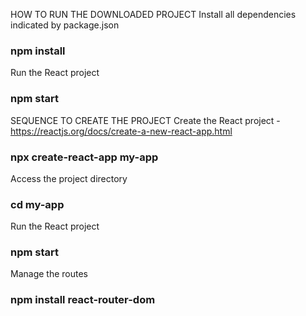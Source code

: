 HOW TO RUN THE DOWNLOADED PROJECT
Install all dependencies indicated by package.json
### npm install

Run the React project
### npm start


SEQUENCE TO CREATE THE PROJECT
Create the React project - https://reactjs.org/docs/create-a-new-react-app.html
### npx create-react-app my-app

Access the project directory
### cd my-app

Run the React project
### npm start

Manage the routes
### npm install react-router-dom

